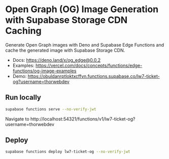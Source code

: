 # Open Graph (OG) Image Generation with Supabase Storage CDN Caching

Generate Open Graph images with Deno and Supabase Edge Functions and cache the generated image with Supabase Storage CDN.

- Docs: https://deno.land/x/og_edge@0.0.2
- Examples: https://vercel.com/docs/concepts/functions/edge-functions/og-image-examples
- Demo: https://obuldanrptloktxcffvn.functions.supabase.co/lw7-ticket-og?username=thorwebdev

## Run locally

```bash
supabase functions serve --no-verify-jwt
```

Navigate to http://localhost:54321/functions/v1/lw7-ticket-og?username=thorwebdev

## Deploy

```bash
supabase functions deploy lw7-ticket-og --no-verify-jwt
```
